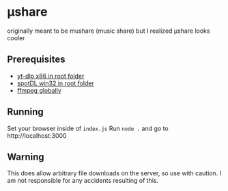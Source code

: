 # μshare
originally meant to be mushare (music share) but I realized μshare looks cooler

## Prerequisites
* [yt-dlp x86 in root folder](https://github.com/yt-dlp/yt-dlp/releases)
* [spotDL win32 in root folder](https://github.com/spotDL/spotify-downloader/releases)
* [ffmpeg globally](https://ffmpeg.org/download.html)

## Running
Set your browser inside of ```index.js```
Run ```node .``` and go to http://localhost:3000

## Warning
This does allow arbitrary file downloads on the server, so use with caution. I am not responsible for any accidents resulting of this.
